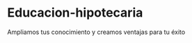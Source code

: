 Educacion-hipotecaria
=====================

Ampliamos tus conocimiento y creamos ventajas para tu éxito

